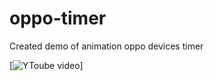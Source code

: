 # oppo-timer

Created demo of animation oppo devices timer  

[![YToube video](https://youtu.be/8ScvbtuoERQ)]
